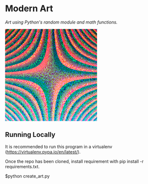 # Modern Art
*Art using Python's random module and math functions.*

![Alt text](mod_art.png?raw=true "Optional Title")

## Running Locally
It is recommended to run this program in a virtualenv (https://virtualenv.pypa.io/en/latest/).

Once the repo has been cloned, install requirement with pip install -r requirements.txt.

$python create_art.py